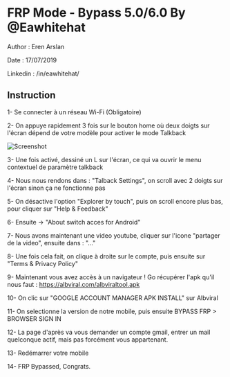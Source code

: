 # FRP Mode - Bypass 5.0/6.0 By @Eawhitehat

Author : Eren Arslan

Date : 17/07/2019

Linkedin : /in/eawhitehat/

## Instruction

1- Se connecter à un réseau Wi-Fi (Obligatoire)

2- On appuye rapidement 3 fois sur le bouton home où deux doigts sur l'écran dépend de votre modèle pour activer le mode Talkback 

![Screenshot](https://images.static-cdn.download/fb196d544d2b4aa7e1367724e4ae6cc51d5898f5/68747470733a2f2f69322e77702e636f6d2f616c62766972616c2e636f6d2f77702d636f6e74656e742f75706c6f6164732f323031382f30342f6d617872657364656661756c742e6a70673f726573697a653d3633362532433331302673736c3d31)

3- Une fois activé, dessiné un L sur l'écran, ce qui va ouvrir le menu contextuel de paramètre talkback

4- Nous nous rendons dans : "Talback Settings", on scroll avec 2 doigts sur l'écran sinon ça ne fonctionne pas

5- On désactive l'option "Explorer by touch", puis on scroll encore plus bas, pour cliquer sur "Help & Feedback"

6- Ensuite -> "About switch acces for Android"

7- Nous avons maintenant une video youtube, cliquer sur l'icone "partager de la video", ensuite dans : "..."

8- Une fois cela fait, on clique à droite sur le compte, puis ensuite sur "Terms & Privacy Policy"

9- Maintenant vous avez accès à un navigateur ! Go récupérer l'apk qu'il nous faut : https://albviral.com/albviraltool.apk

10- On clic sur "GOOGLE ACCOUNT MANAGER APK INSTALL" sur Albviral

11- On selectionne la version de notre mobile, puis ensuite BYPASS FRP > BROWSER SIGN IN

12- La page d'après va vous demander un compte gmail, entrer un mail quelconque actif, mais pas forcément vous appartenant.

13- Redémarrer votre mobile

14- FRP Bypassed, Congrats.
